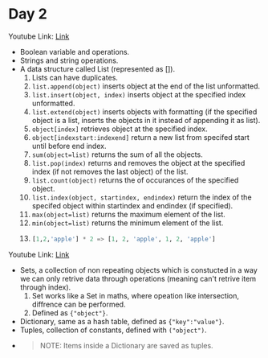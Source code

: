 # Day 2 #
Youtube Link: [Link](https://youtu.be/GA0u6WM7_Eo)
- Boolean variable and operations.
- Strings and string operations.
- A data structure called List (represented as []).
  1. Lists can have duplicates.
  1. `list.append(object)` inserts object at the end of the list unformatted.
  2. `list.insert(object, index)` inserts object at the specified index unformatted.
  3. `list.extend(object)` inserts objects with formatting (if the specified object is a list, inserts the objects in it instead of appending it as list).
  3. `object[index]` retrieves object at the specified index.
  4. `object[indexstart:indexend]` return a new list from specifed start until before end index.
  5. `sum(object=list)` returns the sum of all the objects.
  6. `list.pop(index)` returns and removes the object at the specified index (if not removes the last object) of the list.
  7. `list.count(object)` returns the of occurances of the specified object.
  8. `list.index(object, startindex, endindex)` return the index of the specifed object within startindex and endindex (if specified).
  9. `max(object=list)` returns the maximum element of the list.
  1. `min(object=list)` returns the minimum element of the list.
  2. ```python 
     [1,2,'apple'] * 2 => [1, 2, 'apple', 1, 2, 'apple']
     ```
Youtube Link: [Link](https://youtu.be/wlS_fWxIPyQ)
- Sets, a collection of non repeating objects which is constucted in a way we can only retrive data through operations (meaning can't retrive item through index).
  1. Set works like a Set in maths, where opeation like intersection, diffrence can be performed.
  2. Defined as `{"object"}`.
- Dictionary, same as a hash table, defined as `{"key":"value"}`.
- Tuples, collection of constants, defined with `("object")`.
- > NOTE: Items inside a Dictionary are saved as tuples.
